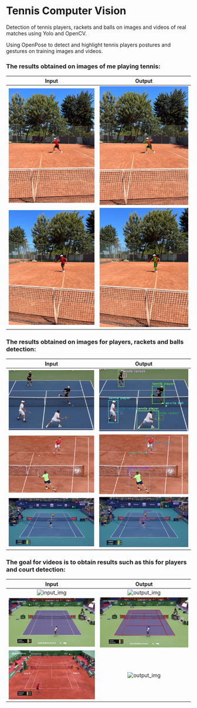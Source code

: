 # Tennis Computer Vision

Detection of tennis players, rackets and balls on images and videos of real matches using Yolo and OpenCV.

Using OpenPose to detect and highlight tennis players postures and gestures on training images and videos.

### The results obtained on images of me playing tennis:

Input            |  Output
:-------------------------:|:-------------------------:
![input_img](https://github.com/Adib-Habbou/tennis-computer-vision/blob/main/tennis-pose-detection/adib%20tennis%20input/input1.jpeg)  |  ![output_img](https://github.com/Adib-Habbou/tennis-computer-vision/blob/main/tennis-pose-detection/adib%20tennis%20output/output1.png)
![input_img](https://github.com/Adib-Habbou/tennis-computer-vision/blob/main/tennis-pose-detection/adib%20tennis%20input/input4.jpeg)  |  ![output_img](https://github.com/Adib-Habbou/tennis-computer-vision/blob/main/tennis-pose-detection/adib%20tennis%20output/output4.png)

### The results obtained on images for players, rackets and balls detection:

Input            |  Output
:-------------------------:|:-------------------------:
![input_img](https://github.com/Adib-Habbou/tennis-computer-vision/blob/main/image-object-detection/input%20images/tennis8.jpg)  |  ![output_img](https://github.com/Adib-Habbou/tennis-computer-vision/blob/main/image-object-detection/output%20images/detection5.png)
![input_img](https://github.com/Adib-Habbou/tennis-computer-vision/blob/main/image-object-detection/input%20images/tennis7.jpg)  |  ![output_img](https://github.com/Adib-Habbou/tennis-computer-vision/blob/main/image-object-detection/output%20images/detection4.png)
![input_img](https://github.com/Adib-Habbou/tennis-computer-vision/blob/main/image-object-detection/input%20images/tennis1.jpg)  |  ![output_img](https://github.com/Adib-Habbou/tennis-computer-vision/blob/main/image-object-detection/output%20images/detection1.png)

### The goal for videos is to obtain results such as this for players and court detection:

Input            |  Output
:-------------------------:|:-------------------------:
![input_img](https://github.com/ArtLabss/tennis-tracking/blob/00cfe10b18db1e6a68800921dfbda010f90a74bb/VideoOutput/ezgif.com-gif-maker(3).gif)  |  ![output_img](https://github.com/ArtLabss/tennis-tracking/blob/0f684fdeef96a715984dc74b62b961f68ff95edc/VideoOutput/ezgif.com-gif-maker.gif)
![input_img](https://github.com/ArtLabss/tennis-tracking/blob/579fb3344935bbf4c5d08e27c99ffc6b56bed896/VideoOutput/ezgif.com-gif-maker(1).gif)  |  ![output_img](https://github.com/ArtLabss/tennis-tracking/blob/579fb3344935bbf4c5d08e27c99ffc6b56bed896/VideoOutput/ezgif.com-gif-maker(2).gif)
![input_img](https://github.com/ArtLabss/tennis-tracking/blob/06179bdd29d4424f5e19e5600802f853aaa86f22/VideoOutput/monteCarlo_input.gif)  |  ![output_img](https://github.com/ArtLabss/tennis-tracking/blob/06179bdd29d4424f5e19e5600802f853aaa86f22/VideoOutput/monteCarlo_output.gif)
